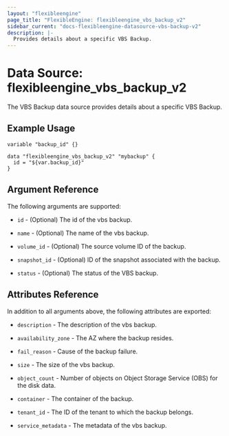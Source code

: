 ```yaml
---
layout: "flexibleengine"
page_title: "FlexibleEngine: flexibleengine_vbs_backup_v2"
sidebar_current: "docs-flexibleengine-datasource-vbs-backup-v2"
description: |-
  Provides details about a specific VBS Backup.
---
```


# Data Source: flexibleengine_vbs_backup_v2

The VBS Backup data source provides details about a specific VBS Backup.

## Example Usage

```hcl
variable "backup_id" {}

data "flexibleengine_vbs_backup_v2" "mybackup" {
  id = "${var.backup_id}"
}
```

## Argument Reference
The following arguments are supported:

* `id` - (Optional) The id of the vbs backup.

* `name` - (Optional) The name of the vbs backup.

* `volume_id` - (Optional) The source volume ID of the backup.

* `snapshot_id` - (Optional) ID of the snapshot associated with the backup.

* `status` - (Optional) The status of the VBS backup.

## Attributes Reference
In addition to all arguments above, the following attributes are exported:

* `description` - The description of the vbs backup.

* `availability_zone` - The AZ where the backup resides.

* `fail_reason` - Cause of the backup failure.

* `size` - The size of the vbs backup.

* `object_count` - Number of objects on Object Storage Service (OBS) for the disk data.

* `container` - The container of the backup.

* `tenant_id` - The ID of the tenant to which the backup belongs.

* `service_metadata` - The metadata of the vbs backup.


